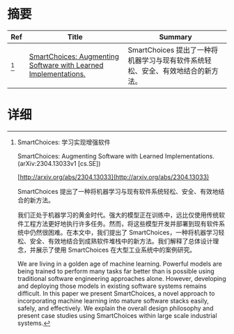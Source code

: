 # 摘要

| Ref | Title | Summary |
| --- | --- | --- |
| [^1] | [SmartChoices: Augmenting Software with Learned Implementations.](http://arxiv.org/abs/2304.13033) | SmartChoices 提出了一种将机器学习与现有软件系统轻松、安全、有效地结合的新方法。 |

# 详细

[^1]: SmartChoices: 学习实现增强软件

    SmartChoices: Augmenting Software with Learned Implementations. (arXiv:2304.13033v1 [cs.SE])

    [http://arxiv.org/abs/2304.13033](http://arxiv.org/abs/2304.13033)

    SmartChoices 提出了一种将机器学习与现有软件系统轻松、安全、有效地结合的新方法。

    

    我们正处于机器学习的黄金时代。强大的模型正在训练中，远比仅使用传统软件工程方法更好地执行许多任务。然而，将这些模型开发并部署到现有软件系统中仍然很困难。在本文中，我们提出了 SmartChoices，一种将机器学习轻松、安全、有效地结合到成熟软件堆栈中的新方法。我们解释了总体设计理念，并展示了使用 SmartChoices 在大型工业系统中的案例研究。

    We are living in a golden age of machine learning. Powerful models are being trained to perform many tasks far better than is possible using traditional software engineering approaches alone. However, developing and deploying those models in existing software systems remains difficult. In this paper we present SmartChoices, a novel approach to incorporating machine learning into mature software stacks easily, safely, and effectively. We explain the overall design philosophy and present case studies using SmartChoices within large scale industrial systems.
    


